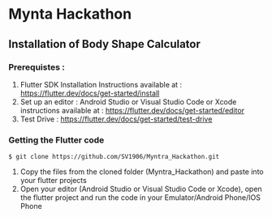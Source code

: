 # Mynta Hackathon

## Installation of Body Shape Calculator 
### Prerequistes : 
1. Flutter SDK Installation 
   Instructions available at : https://flutter.dev/docs/get-started/install
2. Set up an editor : 
   Android Studio or Visual Studio Code or Xcode 
   instructions available at : https://flutter.dev/docs/get-started/editor
3. Test Drive : 
   https://flutter.dev/docs/get-started/test-drive

### Getting the Flutter code
 ```
$ git clone https://github.com/SV1906/Myntra_Hackathon.git
```
1. Copy the files from the cloned folder (Myntra_Hackathon) and paste into your flutter projects
2. Open your editor (Android Studio or Visual Studio Code or Xcode), open the flutter project and run the code in your Emulator/Android Phone/IOS Phone 
